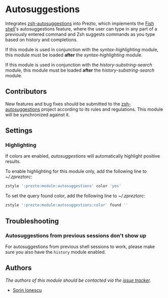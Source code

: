 # Autosuggestions

Integrates [zsh-autosuggestions][1] into Prezto, which implements the
[Fish shell][2]'s autosuggestions feature, where the user can type in any part
of a previously entered command and Zsh suggests commands as you type based on
history and completions.

If this module is used in conjunction with the *syntax-highlighting* module,
this module must be loaded **after** the *syntax-highlighting* module.

If this module is used in conjunction with the *history-substring-search*
module, this module must be loaded **after** the *history-substring-search*
module.

## Contributors

New features and bug fixes should be submitted to the [zsh-autosuggestions][1]
project according to its rules and regulations. This module will be synchronized
against it.

## Settings

### Highlighting

If colors are enabled, *autosuggestions* will automatically highlight
positive results.

To enable highlighting for this module only, add the following line to
*~/.zpreztorc*:

```sh
zstyle ':prezto:module:autosuggestions' color 'yes'
```

To set the query found color, add the following line to *~/.zpreztorc*:

```sh
zstyle ':prezto:module:autosuggestions:color' found ''
```

## Troubleshooting

### Autosuggestions from previous sessions don't show up

For autosuggestions from previous shell sessions to work, please make sure you
also have the `history` module enabled.

## Authors

*The authors of this module should be contacted via the [issue tracker][3].*

- [Sorin Ionescu](https://github.com/sorin-ionescu)

[1]: https://github.com/tarruda/zsh-autosuggestions
[2]: https://fishshell.com
[3]: https://github.com/sorin-ionescu/prezto/issues
